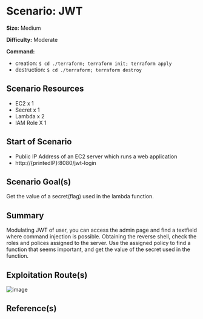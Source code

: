 # Scenario: JWT
**Size:** Medium

**Difficulty:** Moderate

**Command:** 
- creation: `$ cd ./terraform; terraform init; terraform apply`
- destruction: `$ cd ./terraform; terraform destroy`

## Scenario Resources

- EC2 x 1
- Secret x 1
- Lambda x 2
- IAM Role X 1

## Start of Scenario

- Public IP Address of an EC2 server which runs a web application
- http://{printedIP}:8080/jwt-login

## Scenario Goal(s)

Get the value of a secret(flag) used in the lambda function.

## Summary

Modulating JWT of user, you can access the admin page and find a textfield where command injection is possible. Obtaining the reverse shell, check the roles and polices assigned to the server. Use the assigned policy to find a function that seems important, and get the value of the secret used in the function.

## Exploitation Route(s)

![image](https://github.com/chantro/CloudRudolf/assets/108852196/99c5fcf1-b488-4c97-8405-e7363940a5e7)

## Reference(s)
